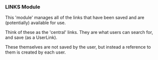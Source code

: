 ### LINKS Module

This 'module' manages all of the links that have been saved and are (potentially) available for use.

Think of these as the 'central' links. They are what users can search for, and save (as a UserLink).

These themselves are not saved by the user, but instead a reference to them is created by each user.